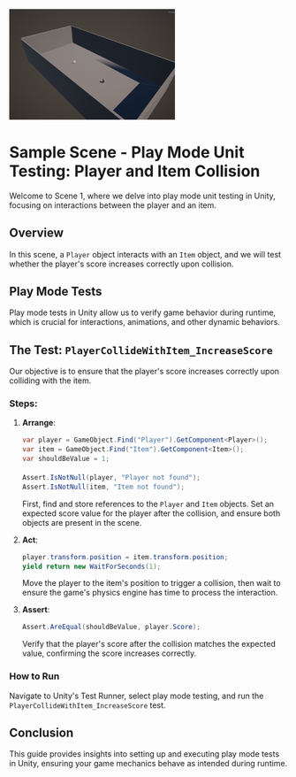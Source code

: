 <img src="SampleScene-PlayMode.PNG" width="300" />

# Sample Scene - Play Mode Unit Testing: Player and Item Collision

Welcome to Scene 1, where we delve into play mode unit testing in Unity, focusing on interactions between the player and an item.

## Overview

In this scene, a `Player` object interacts with an `Item` object, and we will test whether the player's score increases correctly upon collision.

## Play Mode Tests

Play mode tests in Unity allow us to verify game behavior during runtime, which is crucial for interactions, animations, and other dynamic behaviors.

## The Test: `PlayerCollideWithItem_IncreaseScore`

Our objective is to ensure that the player's score increases correctly upon colliding with the item.

### Steps:

1. **Arrange**:
   ```csharp
   var player = GameObject.Find("Player").GetComponent<Player>();
   var item = GameObject.Find("Item").GetComponent<Item>();
   var shouldBeValue = 1;

   Assert.IsNotNull(player, "Player not found");
   Assert.IsNotNull(item, "Item not found");
   ```
   First, find and store references to the `Player` and `Item` objects. Set an expected score value for the player after the collision, and ensure both objects are present in the scene.

2. **Act**:
   ```csharp
   player.transform.position = item.transform.position;
   yield return new WaitForSeconds(1);
   ```
   Move the player to the item's position to trigger a collision, then wait to ensure the game's physics engine has time to process the interaction.

3. **Assert**:
   ```csharp
   Assert.AreEqual(shouldBeValue, player.Score);
   ```
   Verify that the player's score after the collision matches the expected value, confirming the score increases correctly.

### How to Run

Navigate to Unity's Test Runner, select play mode testing, and run the `PlayerCollideWithItem_IncreaseScore` test.

## Conclusion

This guide provides insights into setting up and executing play mode tests in Unity, ensuring your game mechanics behave as intended during runtime.
